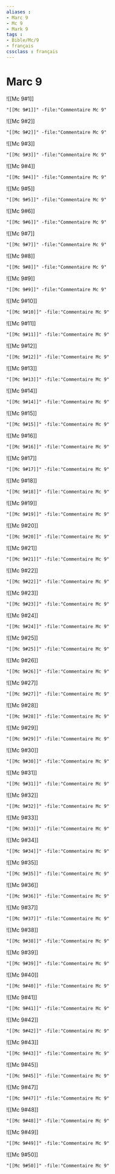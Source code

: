 ```yaml
---
aliases : 
- Marc 9
- Mc 9
- Mark 9
tags : 
- Bible/Mc/9
- français
cssclass : français
---
```


# Marc 9

![[Mc 9#1]]

```query
"[[Mc 9#1]]" -file:"Commentaire Mc 9"
```

![[Mc 9#2]]

```query
"[[Mc 9#2]]" -file:"Commentaire Mc 9"
```

![[Mc 9#3]]

```query
"[[Mc 9#3]]" -file:"Commentaire Mc 9"
```

![[Mc 9#4]]

```query
"[[Mc 9#4]]" -file:"Commentaire Mc 9"
```

![[Mc 9#5]]

```query
"[[Mc 9#5]]" -file:"Commentaire Mc 9"
```

![[Mc 9#6]]

```query
"[[Mc 9#6]]" -file:"Commentaire Mc 9"
```

![[Mc 9#7]]

```query
"[[Mc 9#7]]" -file:"Commentaire Mc 9"
```

![[Mc 9#8]]

```query
"[[Mc 9#8]]" -file:"Commentaire Mc 9"
```

![[Mc 9#9]]

```query
"[[Mc 9#9]]" -file:"Commentaire Mc 9"
```

![[Mc 9#10]]

```query
"[[Mc 9#10]]" -file:"Commentaire Mc 9"
```

![[Mc 9#11]]

```query
"[[Mc 9#11]]" -file:"Commentaire Mc 9"
```

![[Mc 9#12]]

```query
"[[Mc 9#12]]" -file:"Commentaire Mc 9"
```

![[Mc 9#13]]

```query
"[[Mc 9#13]]" -file:"Commentaire Mc 9"
```

![[Mc 9#14]]

```query
"[[Mc 9#14]]" -file:"Commentaire Mc 9"
```

![[Mc 9#15]]

```query
"[[Mc 9#15]]" -file:"Commentaire Mc 9"
```

![[Mc 9#16]]

```query
"[[Mc 9#16]]" -file:"Commentaire Mc 9"
```

![[Mc 9#17]]

```query
"[[Mc 9#17]]" -file:"Commentaire Mc 9"
```

![[Mc 9#18]]

```query
"[[Mc 9#18]]" -file:"Commentaire Mc 9"
```

![[Mc 9#19]]

```query
"[[Mc 9#19]]" -file:"Commentaire Mc 9"
```

![[Mc 9#20]]

```query
"[[Mc 9#20]]" -file:"Commentaire Mc 9"
```

![[Mc 9#21]]

```query
"[[Mc 9#21]]" -file:"Commentaire Mc 9"
```

![[Mc 9#22]]

```query
"[[Mc 9#22]]" -file:"Commentaire Mc 9"
```

![[Mc 9#23]]

```query
"[[Mc 9#23]]" -file:"Commentaire Mc 9"
```

![[Mc 9#24]]

```query
"[[Mc 9#24]]" -file:"Commentaire Mc 9"
```

![[Mc 9#25]]

```query
"[[Mc 9#25]]" -file:"Commentaire Mc 9"
```

![[Mc 9#26]]

```query
"[[Mc 9#26]]" -file:"Commentaire Mc 9"
```

![[Mc 9#27]]

```query
"[[Mc 9#27]]" -file:"Commentaire Mc 9"
```

![[Mc 9#28]]

```query
"[[Mc 9#28]]" -file:"Commentaire Mc 9"
```

![[Mc 9#29]]

```query
"[[Mc 9#29]]" -file:"Commentaire Mc 9"
```

![[Mc 9#30]]

```query
"[[Mc 9#30]]" -file:"Commentaire Mc 9"
```

![[Mc 9#31]]

```query
"[[Mc 9#31]]" -file:"Commentaire Mc 9"
```

![[Mc 9#32]]

```query
"[[Mc 9#32]]" -file:"Commentaire Mc 9"
```

![[Mc 9#33]]

```query
"[[Mc 9#33]]" -file:"Commentaire Mc 9"
```

![[Mc 9#34]]

```query
"[[Mc 9#34]]" -file:"Commentaire Mc 9"
```

![[Mc 9#35]]

```query
"[[Mc 9#35]]" -file:"Commentaire Mc 9"
```

![[Mc 9#36]]

```query
"[[Mc 9#36]]" -file:"Commentaire Mc 9"
```

![[Mc 9#37]]

```query
"[[Mc 9#37]]" -file:"Commentaire Mc 9"
```

![[Mc 9#38]]

```query
"[[Mc 9#38]]" -file:"Commentaire Mc 9"
```

![[Mc 9#39]]

```query
"[[Mc 9#39]]" -file:"Commentaire Mc 9"
```

![[Mc 9#40]]

```query
"[[Mc 9#40]]" -file:"Commentaire Mc 9"
```

![[Mc 9#41]]

```query
"[[Mc 9#41]]" -file:"Commentaire Mc 9"
```

![[Mc 9#42]]

```query
"[[Mc 9#42]]" -file:"Commentaire Mc 9"
```

![[Mc 9#43]]

```query
"[[Mc 9#43]]" -file:"Commentaire Mc 9"
```

![[Mc 9#45]]

```query
"[[Mc 9#45]]" -file:"Commentaire Mc 9"
```

![[Mc 9#47]]

```query
"[[Mc 9#47]]" -file:"Commentaire Mc 9"
```

![[Mc 9#48]]

```query
"[[Mc 9#48]]" -file:"Commentaire Mc 9"
```

![[Mc 9#49]]

```query
"[[Mc 9#49]]" -file:"Commentaire Mc 9"
```

![[Mc 9#50]]

```query
"[[Mc 9#50]]" -file:"Commentaire Mc 9"
```

